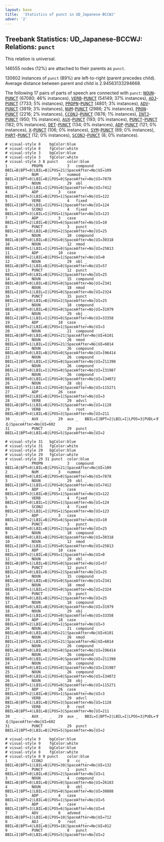 ```yaml
---
layout: base
title:  'Statistics of punct in UD_Japanese-BCCWJ'
udver: '2'
---
```


## Treebank Statistics: UD_Japanese-BCCWJ: Relations: `punct`

This relation is universal.

146555 nodes (12%) are attached to their parents as `punct`.

130602 instances of `punct` (89%) are left-to-right (parent precedes child).
Average distance between parent and child is 2.94563133294668.

The following 17 pairs of parts of speech are connected with `punct`: <tt><a href="ja_bccwj-pos-NOUN.html">NOUN</a></tt>-<tt><a href="ja_bccwj-pos-PUNCT.html">PUNCT</a></tt> (67080; 46% instances), <tt><a href="ja_bccwj-pos-VERB.html">VERB</a></tt>-<tt><a href="ja_bccwj-pos-PUNCT.html">PUNCT</a></tt> (54149; 37% instances), <tt><a href="ja_bccwj-pos-ADJ.html">ADJ</a></tt>-<tt><a href="ja_bccwj-pos-PUNCT.html">PUNCT</a></tt> (7733; 5% instances), <tt><a href="ja_bccwj-pos-PROPN.html">PROPN</a></tt>-<tt><a href="ja_bccwj-pos-PUNCT.html">PUNCT</a></tt> (4801; 3% instances), <tt><a href="ja_bccwj-pos-ADV.html">ADV</a></tt>-<tt><a href="ja_bccwj-pos-PUNCT.html">PUNCT</a></tt> (3919; 3% instances), <tt><a href="ja_bccwj-pos-NUM.html">NUM</a></tt>-<tt><a href="ja_bccwj-pos-PUNCT.html">PUNCT</a></tt> (2986; 2% instances), <tt><a href="ja_bccwj-pos-PRON.html">PRON</a></tt>-<tt><a href="ja_bccwj-pos-PUNCT.html">PUNCT</a></tt> (2216; 2% instances), <tt><a href="ja_bccwj-pos-CCONJ.html">CCONJ</a></tt>-<tt><a href="ja_bccwj-pos-PUNCT.html">PUNCT</a></tt> (1876; 1% instances), <tt><a href="ja_bccwj-pos-INTJ.html">INTJ</a></tt>-<tt><a href="ja_bccwj-pos-PUNCT.html">PUNCT</a></tt> (950; 1% instances), <tt><a href="ja_bccwj-pos-AUX.html">AUX</a></tt>-<tt><a href="ja_bccwj-pos-PUNCT.html">PUNCT</a></tt> (193; 0% instances), <tt><a href="ja_bccwj-pos-PUNCT.html">PUNCT</a></tt>-<tt><a href="ja_bccwj-pos-PUNCT.html">PUNCT</a></tt> (182; 0% instances), <tt><a href="ja_bccwj-pos-DET.html">DET</a></tt>-<tt><a href="ja_bccwj-pos-PUNCT.html">PUNCT</a></tt> (134; 0% instances), <tt><a href="ja_bccwj-pos-ADP.html">ADP</a></tt>-<tt><a href="ja_bccwj-pos-PUNCT.html">PUNCT</a></tt> (121; 0% instances), <tt><a href="ja_bccwj-pos-X.html">X</a></tt>-<tt><a href="ja_bccwj-pos-PUNCT.html">PUNCT</a></tt> (106; 0% instances), <tt><a href="ja_bccwj-pos-SYM.html">SYM</a></tt>-<tt><a href="ja_bccwj-pos-PUNCT.html">PUNCT</a></tt> (89; 0% instances), <tt><a href="ja_bccwj-pos-PART.html">PART</a></tt>-<tt><a href="ja_bccwj-pos-PUNCT.html">PUNCT</a></tt> (12; 0% instances), <tt><a href="ja_bccwj-pos-SCONJ.html">SCONJ</a></tt>-<tt><a href="ja_bccwj-pos-PUNCT.html">PUNCT</a></tt> (8; 0% instances).


~~~ conllu
# visual-style 8	bgColor:blue
# visual-style 8	fgColor:white
# visual-style 3	bgColor:blue
# visual-style 3	fgColor:white
# visual-style 3 8 punct	color:blue
1	_	_	PROPN	_	_	3	compound	_	BBIL=B|BPT=0|LBIL=B|LPOS=21|SpaceAfter=No|UI=109
2	_	_	NUM	_	_	3	nummod	_	BBIL=I|BPT=0|LBIL=B|LPOS=0|SpaceAfter=No|UI=7878
3	_	_	NOUN	_	_	29	obl	_	BBIL=I|BPT=1|LBIL=I|LPOS=0|SpaceAfter=No|UI=7412
4	_	_	ADP	_	_	3	case	_	BBIL=I|BPT=3|LBIL=B|LPOS=1|SpaceAfter=No|UI=122
5	_	_	VERB	_	_	4	fixed	_	BBIL=I|BPT=0|LBIL=I|LPOS=1|SpaceAfter=No|UI=124
6	_	_	SCONJ	_	_	4	fixed	_	BBIL=I|BPT=3|LBIL=I|LPOS=1|SpaceAfter=No|UI=123
7	_	_	ADP	_	_	3	case	_	BBIL=I|BPT=2|LBIL=B|LPOS=6|SpaceAfter=No|UI=10
8	_	_	PUNCT	_	_	3	punct	_	BBIL=I|BPT=0|LBIL=B|LPOS=2|SpaceAfter=No|UI=25
9	_	_	NOUN	_	_	10	compound	_	BBIL=B|BPT=0|LBIL=B|LPOS=0|SpaceAfter=No|UI=30318
10	_	_	NOUN	_	_	12	nmod	_	BBIL=I|BPT=1|LBIL=I|LPOS=0|SpaceAfter=No|UI=25813
11	_	_	ADP	_	_	10	case	_	BBIL=I|BPT=2|LBIL=B|LPOS=1|SpaceAfter=No|UI=0
12	_	_	NOUN	_	_	29	obl	_	BBIL=B|BPT=1|LBIL=B|LPOS=0|SpaceAfter=No|UI=57
13	_	_	PUNCT	_	_	12	punct	_	BBIL=I|BPT=0|LBIL=B|LPOS=2|SpaceAfter=No|UI=25
14	_	_	NOUN	_	_	15	compound	_	BBIL=B|BPT=0|LBIL=B|LPOS=0|SpaceAfter=No|UI=2341
15	_	_	NOUN	_	_	18	nmod	_	BBIL=I|BPT=1|LBIL=I|LPOS=0|SpaceAfter=No|UI=2324
16	_	_	PUNCT	_	_	15	punct	_	BBIL=I|BPT=0|LBIL=B|LPOS=2|SpaceAfter=No|UI=25
17	_	_	NOUN	_	_	18	compound	_	BBIL=B|BPT=0|LBIL=B|LPOS=0|SpaceAfter=No|UI=31979
18	_	_	NOUN	_	_	29	obj	_	BBIL=I|BPT=1|LBIL=I|LPOS=0|SpaceAfter=No|UI=33358
19	_	_	ADP	_	_	18	case	_	BBIL=I|BPT=2|LBIL=B|LPOS=1|SpaceAfter=No|UI=3
20	_	_	NOUN	_	_	21	compound	_	BBIL=B|BPT=0|LBIL=B|LPOS=21|SpaceAfter=No|UI=6101
21	_	_	NOUN	_	_	26	nmod	_	BBIL=I|BPT=1|LBIL=I|LPOS=21|SpaceAfter=No|UI=6014
22	_	_	NOUN	_	_	26	compound	_	BBIL=B|BPT=0|LBIL=B|LPOS=0|SpaceAfter=No|UI=196414
23	_	_	NOUN	_	_	26	compound	_	BBIL=I|BPT=0|LBIL=I|LPOS=0|SpaceAfter=No|UI=211398
24	_	_	NOUN	_	_	26	compound	_	BBIL=I|BPT=0|LBIL=I|LPOS=0|SpaceAfter=No|UI=131987
25	_	_	NOUN	_	_	26	compound	_	BBIL=I|BPT=0|LBIL=I|LPOS=0|SpaceAfter=No|UI=134072
26	_	_	NOUN	_	_	28	obj	_	BBIL=I|BPT=1|LBIL=I|LPOS=0|SpaceAfter=No|UI=115271
27	_	_	ADP	_	_	26	case	_	BBIL=I|BPT=2|LBIL=B|LPOS=1|SpaceAfter=No|UI=3
28	_	_	VERB	_	_	29	advcl	_	BBIL=B|BPT=1|LBIL=B|LPOS=3|SpaceAfter=No|UI=1128
29	_	_	VERB	_	_	0	root	_	BBIL=B|BPT=4|LBIL=B|LPOS=3|SpaceAfter=No|UI=211
30	_	_	AUX	_	_	29	aux	_	BBIL=I|BPT=2|LBIL=I|LPOS=3|PUDL=する|SpaceAfter=No|UI=602
31	_	_	PUNCT	_	_	29	punct	_	BBIL=I|BPT=0|LBIL=B|LPOS=5|SpaceAfter=No|UI=2

~~~


~~~ conllu
# visual-style 31	bgColor:blue
# visual-style 31	fgColor:white
# visual-style 29	bgColor:blue
# visual-style 29	fgColor:white
# visual-style 29 31 punct	color:blue
1	_	_	PROPN	_	_	3	compound	_	BBIL=B|BPT=0|LBIL=B|LPOS=21|SpaceAfter=No|UI=109
2	_	_	NUM	_	_	3	nummod	_	BBIL=I|BPT=0|LBIL=B|LPOS=0|SpaceAfter=No|UI=7878
3	_	_	NOUN	_	_	29	obl	_	BBIL=I|BPT=1|LBIL=I|LPOS=0|SpaceAfter=No|UI=7412
4	_	_	ADP	_	_	3	case	_	BBIL=I|BPT=3|LBIL=B|LPOS=1|SpaceAfter=No|UI=122
5	_	_	VERB	_	_	4	fixed	_	BBIL=I|BPT=0|LBIL=I|LPOS=1|SpaceAfter=No|UI=124
6	_	_	SCONJ	_	_	4	fixed	_	BBIL=I|BPT=3|LBIL=I|LPOS=1|SpaceAfter=No|UI=123
7	_	_	ADP	_	_	3	case	_	BBIL=I|BPT=2|LBIL=B|LPOS=6|SpaceAfter=No|UI=10
8	_	_	PUNCT	_	_	3	punct	_	BBIL=I|BPT=0|LBIL=B|LPOS=2|SpaceAfter=No|UI=25
9	_	_	NOUN	_	_	10	compound	_	BBIL=B|BPT=0|LBIL=B|LPOS=0|SpaceAfter=No|UI=30318
10	_	_	NOUN	_	_	12	nmod	_	BBIL=I|BPT=1|LBIL=I|LPOS=0|SpaceAfter=No|UI=25813
11	_	_	ADP	_	_	10	case	_	BBIL=I|BPT=2|LBIL=B|LPOS=1|SpaceAfter=No|UI=0
12	_	_	NOUN	_	_	29	obl	_	BBIL=B|BPT=1|LBIL=B|LPOS=0|SpaceAfter=No|UI=57
13	_	_	PUNCT	_	_	12	punct	_	BBIL=I|BPT=0|LBIL=B|LPOS=2|SpaceAfter=No|UI=25
14	_	_	NOUN	_	_	15	compound	_	BBIL=B|BPT=0|LBIL=B|LPOS=0|SpaceAfter=No|UI=2341
15	_	_	NOUN	_	_	18	nmod	_	BBIL=I|BPT=1|LBIL=I|LPOS=0|SpaceAfter=No|UI=2324
16	_	_	PUNCT	_	_	15	punct	_	BBIL=I|BPT=0|LBIL=B|LPOS=2|SpaceAfter=No|UI=25
17	_	_	NOUN	_	_	18	compound	_	BBIL=B|BPT=0|LBIL=B|LPOS=0|SpaceAfter=No|UI=31979
18	_	_	NOUN	_	_	29	obj	_	BBIL=I|BPT=1|LBIL=I|LPOS=0|SpaceAfter=No|UI=33358
19	_	_	ADP	_	_	18	case	_	BBIL=I|BPT=2|LBIL=B|LPOS=1|SpaceAfter=No|UI=3
20	_	_	NOUN	_	_	21	compound	_	BBIL=B|BPT=0|LBIL=B|LPOS=21|SpaceAfter=No|UI=6101
21	_	_	NOUN	_	_	26	nmod	_	BBIL=I|BPT=1|LBIL=I|LPOS=21|SpaceAfter=No|UI=6014
22	_	_	NOUN	_	_	26	compound	_	BBIL=B|BPT=0|LBIL=B|LPOS=0|SpaceAfter=No|UI=196414
23	_	_	NOUN	_	_	26	compound	_	BBIL=I|BPT=0|LBIL=I|LPOS=0|SpaceAfter=No|UI=211398
24	_	_	NOUN	_	_	26	compound	_	BBIL=I|BPT=0|LBIL=I|LPOS=0|SpaceAfter=No|UI=131987
25	_	_	NOUN	_	_	26	compound	_	BBIL=I|BPT=0|LBIL=I|LPOS=0|SpaceAfter=No|UI=134072
26	_	_	NOUN	_	_	28	obj	_	BBIL=I|BPT=1|LBIL=I|LPOS=0|SpaceAfter=No|UI=115271
27	_	_	ADP	_	_	26	case	_	BBIL=I|BPT=2|LBIL=B|LPOS=1|SpaceAfter=No|UI=3
28	_	_	VERB	_	_	29	advcl	_	BBIL=B|BPT=1|LBIL=B|LPOS=3|SpaceAfter=No|UI=1128
29	_	_	VERB	_	_	0	root	_	BBIL=B|BPT=4|LBIL=B|LPOS=3|SpaceAfter=No|UI=211
30	_	_	AUX	_	_	29	aux	_	BBIL=I|BPT=2|LBIL=I|LPOS=3|PUDL=する|SpaceAfter=No|UI=602
31	_	_	PUNCT	_	_	29	punct	_	BBIL=I|BPT=0|LBIL=B|LPOS=5|SpaceAfter=No|UI=2

~~~


~~~ conllu
# visual-style 9	bgColor:blue
# visual-style 9	fgColor:white
# visual-style 8	bgColor:blue
# visual-style 8	fgColor:white
# visual-style 8 9 punct	color:blue
1	_	_	CCONJ	_	_	8	cc	_	BBIL=B|BPT=1|LBIL=B|LPOS=30|SpaceAfter=No|UI=132
2	_	_	PUNCT	_	_	1	punct	_	BBIL=I|BPT=0|LBIL=B|LPOS=2|SpaceAfter=No|UI=1
3	_	_	NOUN	_	_	4	compound	_	BBIL=B|BPT=0|LBIL=B|LPOS=0|SpaceAfter=No|UI=26183
4	_	_	NOUN	_	_	8	obl	_	BBIL=I|BPT=1|LBIL=I|LPOS=0|SpaceAfter=No|UI=30888
5	_	_	ADP	_	_	4	case	_	BBIL=I|BPT=2|LBIL=B|LPOS=1|SpaceAfter=No|UI=5
6	_	_	ADP	_	_	4	case	_	BBIL=I|BPT=3|LBIL=B|LPOS=6|SpaceAfter=No|UI=4
7	_	_	ADV	_	_	8	advmod	_	BBIL=B|BPT=1|LBIL=B|LPOS=10|SpaceAfter=No|UI=712
8	_	_	ADJ	_	_	0	root	_	BBIL=B|BPT=4|LBIL=B|LPOS=18|SpaceAfter=No|UI=812
9	_	_	PUNCT	_	_	8	punct	_	BBIL=I|BPT=0|LBIL=B|LPOS=5|SpaceAfter=No|UI=2

~~~


